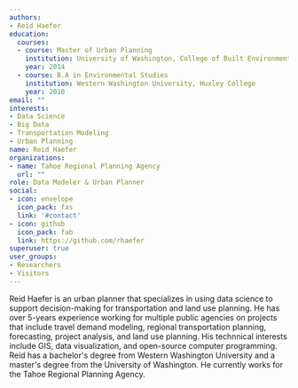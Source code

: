 ```yaml
---
authors:
- Reid Haefer
education:
  courses:
  - course: Master of Urban Planning
    institution: University of Washington, College of Built Environment
    year: 2014
  - course: B.A in Environmental Studies
    institution: Western Washington University, Huxley College
    year: 2010
email: ""
interests:
- Data Science
- Big Data
- Transportation Modeling
- Urban Planning
name: Reid Haefer
organizations:
- name: Tahoe Regional Planning Agency
  url: ""
role: Data Modeler & Urban Planner
social:
- icon: envelope
  icon_pack: fas
  link: '#contact'
- icon: github
  icon_pack: fab
  link: https://github.com/rhaefer
superuser: true
user_groups:
- Researchers
- Visitors
---
```


Reid Haefer is an urban planner that specializes in using data science to support decision-making for transportation and land use planning. He has over 5-years experience working for multiple public agencies on projects that include travel demand modeling, regional transportation planning, forecasting, project analysis, and land use planning. His technnical interests include GIS, data visualization, and open-source computer programming. Reid has a bachelor's degree from Western Washington University and a master's degree from the University of Washington. He currently works for the Tahoe Regional Planning Agency.

